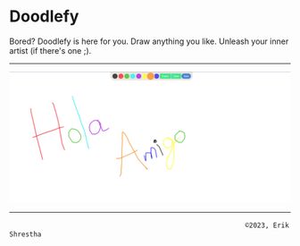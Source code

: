# Doodlefy

Bored? Doodlefy is here for you. Draw anything you like. Unleash your inner artist (if there's one ;).
<hr>

<img src="./image.png">

<hr>

                                                               ©️2023, Erik Shrestha
